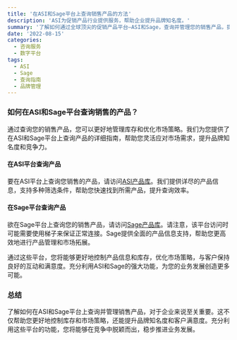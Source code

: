 ```yaml
---
title: '在ASI和Sage平台上查询销售产品的方法'
description: 'ASI为促销产品行业提供服务，帮助企业提升品牌知名度。'
summary: '了解如何通过全球顶尖的促销产品平台—ASI和Sage，查询并管理您的销售产品，提升品牌曝光。'
date: '2022-08-15'
categories:
  - 咨询服务
  - 数字平台
tags:
  - ASI
  - Sage
  - 查询指南
  - 品牌管理
---
```


### 如何在ASI和Sage平台查询销售的产品？

通过查询您的销售产品，您可以更好地管理库存和优化市场策略。我们为您提供了在ASI和Sage平台上查询产品的详细指南，帮助您灵活应对市场需求，提升品牌知名度和竞争力。

#### 在ASI平台查询产品

要在ASI平台上查询您销售的产品，请访问[ASI产品库](https://promomart.espwebsite.com/)。我们提供详尽的产品信息，支持多种筛选条件，帮助您快速找到所需产品，提升查询效率。

#### 在Sage平台查询产品

欲在Sage平台上查询您的销售产品，请访问[Sage产品库](https://www.sagewebsitestandard.com/)。请注意，该平台访问时可能需要使用梯子来保证正常连接。Sage提供全面的产品信息支持，帮助您更高效地进行产品管理和市场拓展。

通过这些平台，您将能够更好地控制产品信息和库存，优化市场策略，与客户保持良好的互动和满意度。充分利用ASI和Sage的强大功能，为您的业务发展创造更多可能。

### 总结

了解如何在ASI和Sage平台上查询并管理销售产品，对于企业来说至关重要。这不仅帮助您更好地控制库存和市场策略，还能提升品牌知名度和客户满意度。充分利用这些平台的功能，您将能够在竞争中脱颖而出，稳步推进业务发展。